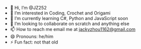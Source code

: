 - 👋 Hi, I’m @JZ252
- 👀 I’m interested in Coding, Crochet and Origami
- 🌱 I’m currently learning C#, Python and JavaScript soon
- 💞️ I’m looking to collaborate on scratch and anything else
- 📫 How to reach me email me at jackyzhou1162@gmail.com
- 😄 Pronouns: he/him
- ⚡ Fun fact: not that old

<!---
JZ252/JZ252 is a ✨ special ✨ repository because its `README.md` (this file) appears on your GitHub profile.
You can click the Preview link to take a look at your changes.
--->
